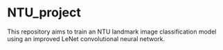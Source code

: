# NTU_project
This repository aims to train an NTU landmark image classification model using an improved LeNet convolutional neural network.
